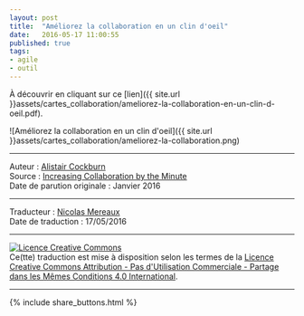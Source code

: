 ```yaml
---
layout: post
title:  "Améliorez la collaboration en un clin d'oeil"
date:   2016-05-17 11:00:55
published: true
tags:
- agile
- outil
---
```


À découvrir en cliquant sur ce [lien]({{ site.url }}assets/cartes_collaboration/ameliorez-la-collaboration-en-un-clin-d-oeil.pdf).

![Améliorez la collaboration en un clin d'oeil]({{ site.url }}assets/cartes_collaboration/ameliorez-la-collaboration.png)

---
Auteur : [Alistair Cockburn](http://alistair.cockburn.us/)  
Source : [Increasing Collaboration by the Minute](http://www.crosstalkonline.org/storage/issue-archives/2016/201601/201601-Cockburn.pdf)  
Date de parution originale : Janvier 2016  

---
Traducteur : [Nicolas Mereaux](http://www.les-traducteurs-agiles.org/traducteurs/)  
Date de traduction : 17/05/2016  

---

<a rel="license" href="http://creativecommons.org/licenses/by-nc-sa/4.0/"><img alt="Licence Creative Commons" style="border-width:0" src="http://i.creativecommons.org/l/by-nc-sa/4.0/88x31.png" /></a><br />Ce(tte) traduction est mise à disposition selon les termes de la <a rel="license" href="http://creativecommons.org/licenses/by-nc-sa/4.0/">Licence Creative Commons Attribution - Pas d'Utilisation Commerciale - Partage dans les Mêmes Conditions 4.0 International</a>.

---

{% include share_buttons.html %}
